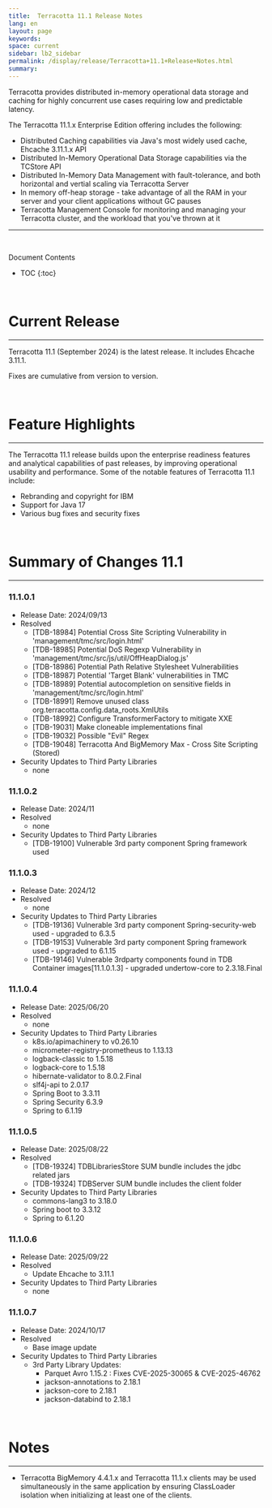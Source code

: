 ```yaml
---
title:  Terracotta 11.1 Release Notes  
lang: en
layout: page
keywords:
space: current
sidebar: lb2_sidebar
permalink: /display/release/Terracotta+11.1+Release+Notes.html
summary:
---
```


Terracotta provides distributed in-memory operational data storage and caching for highly concurrent use cases requiring low and predictable latency.

The Terracotta 11.1.x Enterprise Edition offering includes the following:

   *  Distributed Caching capabilities via Java's most widely used cache, Ehcache 3.11.1.x API 
   *  Distributed In-Memory Operational Data Storage capabilities via the TCStore API
   *  Distributed In-Memory Data Management with fault-tolerance, and both horizontal and vertial scaling via Terracotta Server
   *  In memory off-heap storage - take advantage of all the RAM in your server and your client applications without GC pauses
   *  Terracotta Management Console for monitoring and managing your Terracotta cluster, and the workload that you've thrown at it

------

<br>

Document Contents

* TOC
{:toc}

<br>

# Current Release
------------------
Terracotta 11.1 (September 2024) is the latest release. It includes Ehcache 3.11.1.

Fixes are cumulative from version to version.

<br>

# Feature Highlights
------------------
The Terracotta 11.1 release builds upon the enterprise readiness features and analytical capabilities of past releases, by improving operational usability and performance. Some of the notable features of Terracotta 11.1 include:

* Rebranding and copyright for IBM
* Support for Java 17
* Various bug fixes and security fixes

<br>

# Summary of Changes 11.1
-----------------------
### 11.1.0.1
* Release Date: 2024/09/13
* Resolved
  * [TDB-18984]	Potential Cross Site Scripting Vulnerability in 'management/tmc/src/login.html'
  * [TDB-18985]	Potential DoS Regexp Vulnerability in 'management/tmc/src/js/util/OffHeapDialog.js'
  * [TDB-18986]	Potential Path Relative Stylesheet Vulnerabilities
  * [TDB-18987]	Potential 'Target Blank' vulnerabilities in TMC
  * [TDB-18989]	Potential autocompletion on sensitive fields in 'management/tmc/src/login.html'
  * [TDB-18991]	Remove unused class org.terracotta.config.data_roots.XmlUtils
  * [TDB-18992]	Configure TransformerFactory to mitigate XXE
  * [TDB-19031]	Make cloneable implementations final
  * [TDB-19032]	Possible "Evil" Regex
  * [TDB-19048]	Terracotta And BigMemory Max - Cross Site Scripting (Stored)
* Security Updates to Third Party Libraries
  * none

### 11.1.0.2
* Release Date: 2024/11
* Resolved
  * none
* Security Updates to Third Party Libraries
  * [TDB-19100] Vulnerable 3rd party component Spring framework used

### 11.1.0.3
* Release Date: 2024/12
* Resolved
  * none
* Security Updates to Third Party Libraries
  * [TDB-19136] Vulnerable 3rd party component Spring-security-web used - upgraded to 6.3.5
  * [TDB-19153] Vulnerable 3rd party component Spring framework used - upgraded to 6.1.15
  * [TDB-19146] Vulnerable 3rdparty components found in TDB Container images[11.1.0.1.3] - upgraded undertow-core to 2.3.18.Final

### 11.1.0.4
* Release Date: 2025/06/20
* Resolved
  * none
* Security Updates to Third Party Libraries
  * k8s.io/apimachinery to v0.26.10
  * micrometer-registry-prometheus to 1.13.13
  * logback-classic to 1.5.18
  * logback-core to 1.5.18
  * hibernate-validator to 8.0.2.Final
  * slf4j-api to 2.0.17
  * Spring Boot to 3.3.11
  * Spring Security 6.3.9
  * Spring to 6.1.19

### 11.1.0.5
* Release Date: 2025/08/22
* Resolved
  * [TDB-19324] TDBLibrariesStore SUM bundle includes the jdbc related jars
  * [TDB-19324] TDBServer SUM bundle includes the client folder
* Security Updates to Third Party Libraries
  * commons-lang3 to 3.18.0
  * Spring boot to 3.3.12
  * Spring to 6.1.20

### 11.1.0.6
* Release Date: 2025/09/22
* Resolved
  * Update Ehcache to 3.11.1
* Security Updates to Third Party Libraries
  * none

### 11.1.0.7
* Release Date: 2024/10/17
* Resolved
  * Base image update
* Security Updates to Third Party Libraries
  * 3rd Party Library Updates:
    *   Parquet Avro 1.15.2 : Fixes CVE-2025-30065 & CVE-2025-46762
    *   jackson-annotations to 2.18.1
    *   jackson-core to 2.18.1
    *   jackson-databind to 2.18.1

<br>

# Notes
-------
* Terracotta BigMemory 4.4.1.x and Terracotta 11.1.x clients may be used simultaneously in the same application by ensuring ClassLoader isolation when initializing at least one of the clients.
<br>
